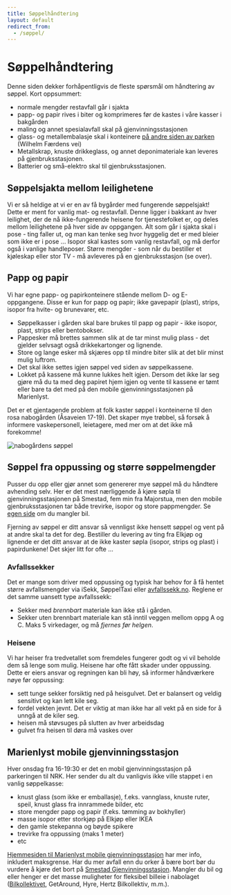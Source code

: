 ```yaml
---
title: Søppelhåndtering
layout: default
redirect_from:
  - /søppel/
---
```


# Søppelhåndtering

Denne siden dekker forhåpentligvis de fleste spørsmål om håndtering av søppel. Kort oppsummert:
- normale mengder restavfall går i sjakta
- papp- og papir rives i biter og komprimeres før de kastes i våre kasser i bakgården
- maling og annet spesialavfall skal på gjenvinningsstasjonen
- glass- og metallembalasje skal i konteinere [på andre siden av parken](https://sortere.no/kart/kommune/Oslo) (Wilhelm Færdens vei) 
- Metallskrap, knuste drikkeglass, og annet deponimateriale kan leveres på gjenbruksstasjonen.
- Batterier og små-elektro skal til gjenbruksstasjonen.

## Søppelsjakta mellom leilighetene
Vi er så heldige at vi er en av få bygårder med fungerende søppelsjakt! Dette er ment for vanlig mat- og restavfall. Denne ligger i bakkant av hver leilighet, der de nå ikke-fungerende heisene for tjenestefolket er, og deles mellom leilighetene på hver side av oppgangen. Alt som går i sjakta skal i pose - ting faller ut, og man kan tenke seg hvor hyggelig det er med bleier som ikke er i pose … Isopor skal kastes som vanlig restavfall, og må derfor også i vanlige handleposer. Større mengder - som når du bestiller et kjøleskap eller stor TV - må avleveres på en gjenbruksstasjon (se over).

## Papp og papir
Vi har egne papp- og papirkonteinere stående mellom D- og E-oppgangene. 
Disse er kun for papp og papir; ikke gavepapir (plast), strips, isopor fra hvite- og brunevarer, etc.

- Søppelkasser i gården skal bare brukes til papp og papir - ikke isopor, plast, strips eller bentobokser.
- Pappesker må brettes sammen slik at de tar minst mulig plass - det gjelder selvsagt også drikkekartonger og lignende.
- Store og lange esker må skjæres opp til mindre biter slik at det blir minst mulig luftrom.
- Det skal ikke settes igjen søppel ved siden av søppelkassene. 
- Lokket på kassene må kunne lukkes helt igjen. Dersom det ikke lar seg gjøre må du ta med deg papiret hjem igjen og vente til kassene er tømt eller bare ta det med på den mobile gjenvinningsstasjonen på Marienlyst.

Det er et gjentagende problem at folk kaster søppel i konteinerne til den rosa nabogården (Åsaveien 17-19). Det skaper mye trøbbel, så forsøk å informere vaskepersonell, leietagere, med mer om at det ikke må forekomme!

![nabogårdens søppel](/assets/images/nabosøppel.jpg)

## Søppel fra oppussing og større søppelmengder 

Pusser du opp eller gjør annet som genererer mye søppel må du håndtere avhending selv. Her er det mest nærliggende å kjøre søpla til gjenvinningsstasjonen på Smestad, fem min fra Majorstua, men den mobile gjenbruksstasjonen tar både trevirke, isopor og store pappmengder. Se [egen side](/bil) om du mangler bil. 

Fjerning av søppel er ditt ansvar så vennligst ikke hensett søppel og vent på at andre skal ta det for deg. Bestiller du levering av ting fra Elkjøp og lignende er det ditt ansvar at de ikke kaster søpla (isopor, strips og plast) i papirdunkene! Det skjer litt for ofte ...

### Avfallssekker 
Det er mange som driver med oppussing og typisk har behov for å få hentet større avfallsmengder via iSekk, SøppelTaxi eller [avfallssekk.no](https://www.avfallsekk.no/). Reglene er det samme uansett type avfallssekk:

- Sekker med _brennbart_ materiale kan ikke stå i gården. 
- Sekker uten brennbart materiale kan stå inntil veggen mellom oppg A og C. Maks 5 virkedager, og må _fjernes før helgen_.

### Heisene
Vi har heiser fra tredvetallet som fremdeles fungerer godt og vi vil beholde dem så lenge som mulig. Heisene har ofte fått skader under oppussing. Dette er eiers ansvar og regningen kan bli høy, så informer håndværkere nøye før oppussing:
- sett tunge sekker forsiktig ned på heisgulvet. Det er balansert og veldig sensitivt og kan lett kile seg.
- fordel vekten jevnt. Det er viktig at man ikke har all vekt på en side for å unngå at de kiler seg.
- heisen må støvsuges på slutten av hver arbeidsdag
- gulvet fra heisen til døra må vaskes over 

## Marienlyst mobile gjenvinningsstasjon
Hver onsdag fra 16-19:30 er det en mobil gjenvinningsstasjon på parkeringen til NRK.  Her sender du alt du vanligvis ikke ville stappet i en vanlig søppelkasse:
- knust glass (som ikke er emballasje), f.eks. vannglass, knuste ruter, speil, knust glass fra innrammede bilder, etc
- store mengder papp og papir (f.eks. tømming av bokhyller)
- masse isopor etter storkjøp på Elkjøp eller IKEA
- den gamle stekepanna og bøyde spikere
- trevirke fra oppussing (maks 1 meter)
- etc

[Hjemmesiden til Marienlyst mobile gjenvinningsstasjon](https://www.oslo.kommune.no/avfall-og-gjenvinning/alle-gjenvinningsstasjoner/marienlyst-mobile-gjenvinningsstasjon/) har mer info, inkludert maksgrense. 
Har du mer avfall enn du orker å bære bort bør du vurdere å kjøre det bort på [Smestad Gjenvinningsstasjon](https://www.oslo.kommune.no/avfall-og-gjenvinning/alle-gjenvinningsstasjoner/smestad-gjenvinningsstasjon/). 
Mangler du bil og eller henger er det masse muligheter for fleksibel billeie i nabolaget ([Bilkollektivet](https://bilkollektivet.no/), GetAround, Hyre, Hertz Bilkollektiv, m.m.).

